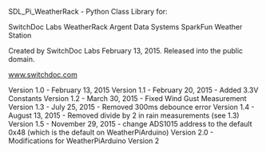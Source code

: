 SDL_Pi_WeatherRack - Python Class Library for:

 SwitchDoc Labs WeatherRack 
 Argent Data Systems 
 SparkFun Weather Station 

Created by SwitchDoc Labs February 13, 2015. Released into the public domain.

www.switchdoc.com

Version 1.0 - February 13, 2015
Version 1.1 - February 20, 2015 - Added 3.3V Constants
Version 1.2 - March 30, 2015 - Fixed Wind Gust Measurement 
Version 1.3 - July 25, 2015 - Removed 300ms debounce error
Version 1.4 - August 13, 2015 - Removed divide by 2 in rain measurements (see 1.3)
Version 1.5 - November 29, 2015 - change ADS1015 address to the default 0x48 (which is the default on WeatherPiArduino) 
Version 2.0 - Modifications for WeatherPiArduino Version 2



